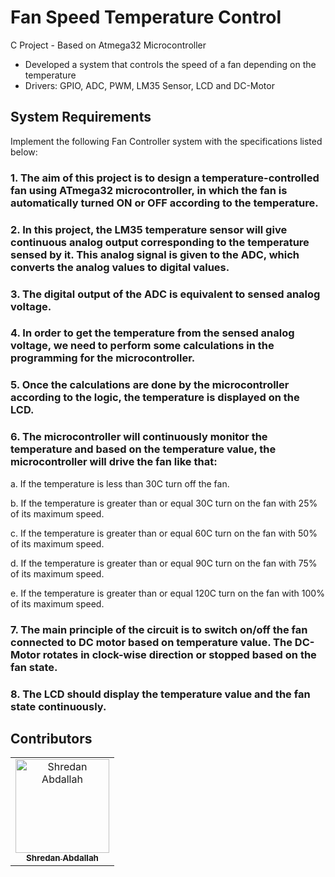 # Fan Speed Temperature Control
C Project - Based on Atmega32 Microcontroller
- Developed a system that controls the speed of a fan depending on the temperature
- Drivers: GPIO, ADC, PWM, LM35 Sensor, LCD and DC-Motor

## System Requirements
Implement the following Fan Controller system with the specifications listed below:
### 1. The aim of this project is to design a temperature-controlled fan using ATmega32 microcontroller, in which the fan is automatically turned ON or OFF according to the temperature.
### 2. In this project, the LM35 temperature sensor will give continuous analog output corresponding to the temperature sensed by it. This analog signal is given to the ADC, which converts the analog values to digital values.
### 3. The digital output of the ADC is equivalent to sensed analog voltage.
### 4. In order to get the temperature from the sensed analog voltage, we need to perform some calculations in the programming for the microcontroller.
### 5. Once the calculations are done by the microcontroller according to the logic, the temperature is displayed on the LCD.
### 6. The microcontroller will continuously monitor the temperature and based on the temperature value, the microcontroller will drive the fan like that:
a. If the temperature is less than 30C turn off the fan.

b. If the temperature is greater than or equal 30C turn on the fan with 25% of its maximum speed.

c. If the temperature is greater than or equal 60C turn on the fan with 50% of its maximum speed.

d. If the temperature is greater than or equal 90C turn on the fan with 75% of its maximum speed.

e. If the temperature is greater than or equal 120C turn on the fan with 100% of its maximum speed.
### 7. The main principle of the circuit is to switch on/off the fan connected to DC motor based on temperature value. The DC-Motor rotates in clock-wise direction or stopped based on the fan state.
### 8. The LCD should display the temperature value and the fan state continuously.


## Contributors <a name = "contributors"></a>

<table>
  <tr>
    <td align="center">
    <a href="https://github.com/shredanabdullah" target="_black">
    <img src="https://avatars.githubusercontent.com/u/105118008?v=4" width="150px;" alt="Shredan Abdallah"/>
    <br />
    <sub><b>Shredan Abdallah</b></sub></a>
    </td>
